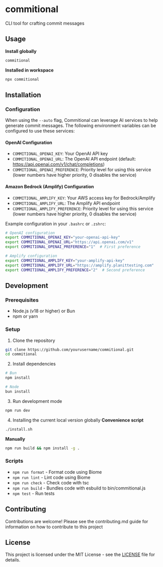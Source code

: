 # commitional

CLI tool for crafting commit messages

## Usage
**Install globally**
```bash
commitional
```

**Installed in workspace**
```bash
npx commitional
```

## Installation

### Configuration

When using the `--auto` flag, Commitional can leverage AI services to help generate commit messages. The following environment variables can be configured to use these services:

#### OpenAI Configuration

- `COMMITIONAL_OPENAI_KEY`: Your OpenAI API key
- `COMMITIONAL_OPENAI_URL`: The OpenAI API endpoint (default: https://api.openai.com/v1/chat/completions)
- `COMMITIONAL_OPENAI_PREFERENCE`: Priority level for using this service (lower numbers have higher priority, 0 disables the service)

#### Amazon Bedrock (Amplify) Configuration

- `COMMITIONAL_AMPLIFY_KEY`: Your AWS access key for Bedrock/Amplify
- `COMMITIONAL_AMPLIFY_URL`: The Amplify API endpoint
- `COMMITIONAL_AMPLIFY_PREFERENCE`: Priority level for using this service (lower numbers have higher priority, 0 disables the service)

Example configuration in your `.bashrc` or `.zshrc`:

```bash
# OpenAI configuration
export COMMITIONAL_OPENAI_KEY="your-openai-api-key"
export COMMITIONAL_OPENAI_URL="https://api.openai.com/v1"
export COMMITIONAL_OPENAI_PREFERENCE="1"  # First preference

# Amplify configuration
export COMMITIONAL_AMPLIFY_KEY="your-amplify-api-key"
export COMMITIONAL_AMPLIFY_URL="https://amplify.planittesting.com"
export COMMITIONAL_AMPLIFY_PREFERENCE="2"  # Second preference
```

## Development

### Prerequisites

- Node.js (v18 or higher) or Bun
- npm or yarn

### Setup

1. Clone the repository
```bash
git clone https://github.com/yourusername/commitional.git
cd commitional
```

2. Install dependencies
```bash
# Bun
npm install

# Node
bun install
```

3. Run development mode
```bash
npm run dev
```

4. Installing the current local version globally
**Convenience script**
```bash
./install.sh
```
**Manually**
```bash
npm run build && npm install -g .
```

### Scripts
- `npm run format` - Format code using Biome
- `npm run lint` - Lint code using Biome
- `npm run check` - Check code with tsc
- `npm run build` - Bundles code with esbuild to bin/commitional.js
- `npm test` - Run tests

## Contributing

Contributions are welcome!
Please see the contributing.md guide for information on how to contribute to this project 

## License

This project is licensed under the MIT License - see the [LICENSE](LICENSE) file for details.